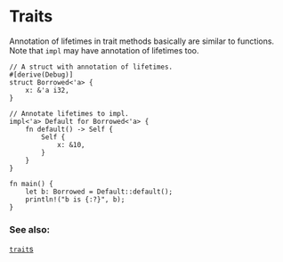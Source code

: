 # Traits

Annotation of lifetimes in trait methods basically are similar to functions. Note that `impl` may have annotation of lifetimes too.

```rust,editable
// A struct with annotation of lifetimes.
#[derive(Debug)]
struct Borrowed<'a> {
    x: &'a i32,
}

// Annotate lifetimes to impl.
impl<'a> Default for Borrowed<'a> {
    fn default() -> Self {
        Self {
            x: &10,
        }
    }
}

fn main() {
    let b: Borrowed = Default::default();
    println!("b is {:?}", b);
}
```

### See also:

[`trait`s][trait]


[trait]: ../../trait.md
